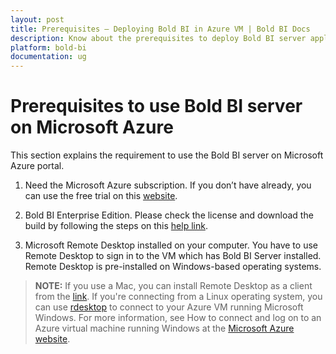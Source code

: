 ```yaml
---
layout: post
title: Prerequisites – Deploying Bold BI in Azure VM | Bold BI Docs
description: Know about the prerequisites to deploy Bold BI server application in Microsoft Azure Virtual Machine (VM).
platform: bold-bi
documentation: ug
---
```


# Prerequisites to use Bold BI server on Microsoft Azure

This section explains the requirement to use the Bold BI server on Microsoft Azure portal.
1. Need the Microsoft Azure subscription. If you don’t have already, you can use the free trial on this [website](https://azure.microsoft.com/en-us/free/).

2. Bold BI Enterprise Edition. Please check the license and download the build by following the steps on this [help link](/embedded-bi/setup/overview/overview/#registration-and-download).
              
3. Microsoft Remote Desktop installed on your computer. You have to use Remote Desktop to sign in to the VM which has Bold BI Server installed. Remote Desktop is pre-installed on Windows-based operating systems. 

> **NOTE:**  If you use a Mac, you can install Remote Desktop as a client from the [link](https://www.microsoft.com/en-us/p/microsoft-remote-desktop/9wzdncrfj3ps?activetab=pivot:overviewtab).
 If you're connecting from a Linux operating system, you can use [rdesktop](http://www.rdesktop.org/) to connect to your Azure VM running Microsoft Windows. For more information, see How to connect and log on to an Azure virtual machine running Windows at the [Microsoft Azure website](https://docs.microsoft.com/en-us/azure/virtual-machines/windows/connect-logon).
